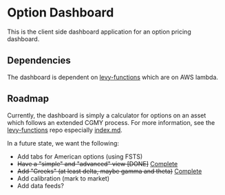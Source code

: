 # Option Dashboard

This is the client side dashboard application for an option pricing dashboard.

## Dependencies

The dashboard is dependent on [levy-functions](https://github.com/phillyfan1138/levy-functions) which are on AWS lambda.  

## Roadmap

Currently, the dashboard is simply a calculator for options on an asset which follows an extended CGMY process. For more information, see the [levy-functions](https://github.com/phillyfan1138/levy-functions) repo especially [index.md](https://github.com/phillyfan1138/levy-functions/blob/master/index.md).

In a future state, we want the following:

* Add tabs for American options (using FSTS)
* ~~Have a "simple" and "advanced" view [DONE]~~ [Complete](https://github.com/phillyfan1138/option_dashboard/commit/5bba9ab7ed50cc03b20662591789d887fe4f066f)
* ~~Add "Greeks" (at least delta, maybe gamma and theta)~~ [Complete](https://github.com/phillyfan1138/option_dashboard/commit/c8a8174aea080c8d95d2ae76e74f5ed616accd42)
* Add calibration (mark to market)
* Add data feeds?